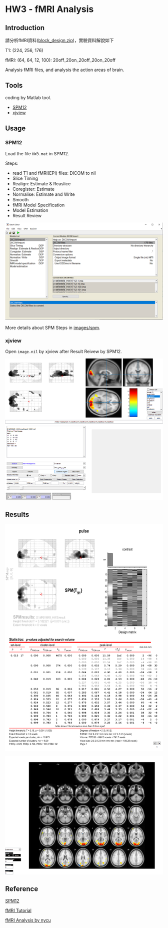 # HW3 - fMRI Analysis

## Introduction

請分析fMRI資料([block_design.zip](https://mailntustedutw-my.sharepoint.com/:u:/g/personal/m11107309_ms_ntust_edu_tw/Eef5u8fSgYFDtwJtTNPYtMoB9EImmMrev_vZGo1XVLfjjA?e=i3zsg6))，實驗資料解說如下

T1: (224, 256, 176)

fMRI: (64, 64, 12, 100): 20off_20on_20off_20on_20off

Analysis fMRI files, and analysis the action areas of brain.

## Tools

coding by Matlab tool.

* [SPM12](https://www.fil.ion.ucl.ac.uk/spm/software/spm12/)
* [xjview](https://www.alivelearn.net/xjview/)

## Usage

### SPM12

Load the file ``HW3.mat`` in SPM12.

Steps:

* read T1 and fMRI(EPI) files: DICOM to nil
* Slice Timing
* Realign: Estimate & Reaslice
* Coregister: Estimate
* Normalise: Estimate and Write
* Smooth
* fMRI Model Specification
* Model Estimation
* Result Review

![image](images/spm/step1.png)

More details about SPM Steps in [images/spm](images/spm/).

### xjview

Open ``image.nil`` by xjview after Result Reivew by SPM12.

![image](images/xjview.png)

## Results

![image](images/result.png)

![image](images/xjview-slice.png)

## Reference

[SPM12](https://www.fil.ion.ucl.ac.uk/spm/doc/spm12_manual.pdf#Chap:data:auditory)

[fMRI Tutorial](https://andysbrainbook.readthedocs.io/en/latest/fMRI_Short_Course/fMRI_Intro.html)

[fMRI Analysis by nycu](http://cflu.lab.nycu.edu.tw/MRI_PrinApp_Class16_CFLu.pdf)
